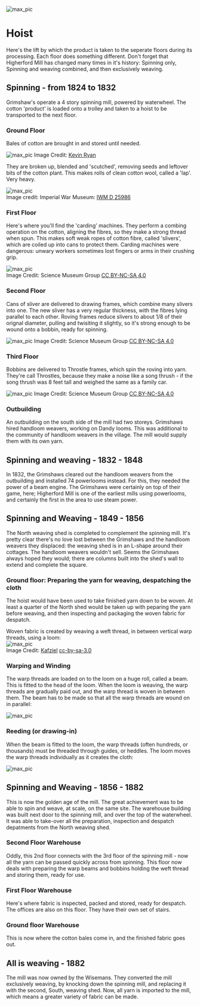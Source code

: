 ![max_pic](./things.png)
# Hoist
Here's the lift by which the product is taken to the seperate floors during its processing. Each floor does something different. 
Don't forget that Higherford Mill has changed many times in it's history: Spinning only, Spinning and weaving combined, and then exclusively weaving.

## Spinning - from 1824 to 1832
Grimshaw's operate a 4 story spinning mill, powered by waterwheel.
The cotton 'product' is loaded onto a trolley and taken to a hoist to be transported to the next floor.

### Ground Floor
Bales of cotton are brought in and stored until needed.  

![max_pic](./cotton_bale.jpg)
Image Credit: [Kevin Ryan](https://pixabay.com/users/kevincodeforclt-2794506/?utm_source=link-attribution&utm_medium=referral&utm_campaign=image&utm_content=2128197)


They are broken up, blended and 'scutched', removing seeds and leftover bits of the cotton plant.
This makes rolls of clean cotton wool, called a 'lap'. Very heavy.

![max_pic](./cotton_lap.jpg)  
Image credit: Imperial War Museum: [IWM D 25986](https://www.iwm.org.uk/corporate/policies/non-commercial-licence)


### First Floor

Here's where you'll find the 'carding' machines. They perform a combing operation on the cotton, aligning the fibres, so they make a strong thread when spun.
This makes soft weak ropes of cotton fibre, called 'slivers', which are coiled up into cans to protect them.
Carding machines were dangerous: unwary workers sometimes lost fingers or arms in their crushing grip.

![max_pic](./carding_2.jpg)  
Image Credit: Science Museum Group [CC BY-NC-SA 4.0](https://creativecommons.org/licenses/by-nc-sa/4.0/)


### Second Floor

Cans of sliver are delivered to drawing frames, which combine many slivers into one.  The new sliver has a very regular thickness, with the fibres lying parallel to each other. 
Roving frames reduce slivers to about 1/8 of their orignal diameter, pulling and twisiting it slightly, so it's strong enough to be wound onto a bobbin, ready for spinning. 

![max_pic](./drawingframe_2.jpg)
Image Credit: Science Museum Group [CC BY-NC-SA 4.0](https://creativecommons.org/licenses/by-nc-sa/4.0/)


### Third Floor
Bobbins are delivered to Throstle frames, which spin the roving into yarn. 
They're call Throstles, because they make a noise like a song thrush - if the song thrush was 8 feet tall and weighed the same as a family car.

![max_pic](./spinning.jpg)
Image Credit: Science Museum Group [CC BY-NC-SA 4.0](https://creativecommons.org/licenses/by-nc-sa/4.0/)

### Outbuilding
An outbuilding on the south side of the mill had two storeys. Grimshaws hired handloom weavers, working on Dandy looms. This was additional to the community of handloom weavers in the village. The mill would supply them with its own yarn.


## Spinning and weaving - 1832 - 1848
In 1832, the Grimshaws cleared out the handloom weavers from the outbuilding and installed 74 powerlooms instead. For this, they needed the power of a beam engine. The Grimshaws were certainly on top of their game, here; Higherford Mill is one of the earliest mills using powerlooms, and certainly the first in the area to use steam power.

## Spinning and Weaving - 1849 - 1856
The North weaving shed is completed to complement the spinning mill. It's pretty clear there's no love lost between the Grimshaws and the handloom weavers they displaced: the weaving shed is in an L-shape around their cottages. The handloom weavers wouldn't sell. Seems the Grimshaws always hoped they would; there are columns built into the shed's wall to extend and complete the square.


### Ground floor: Preparing the yarn for weaving, despatching the cloth
The hoist would have been used to take finished yarn down to be woven. At least a quarter of the North shed would be taken up with peparing the yarn before weaving, and then inspecting and packaging the woven fabric for despatch. 


Woven fabric is created by weaving a weft thread, in between vertical warp threads, using a loom:  
![max_pic](./warp_and_weft.jpg)  
Image Credit: [Kafziel](https://commons.wikimedia.org/wiki/User:Kafziel) [cc-by-sa-3.0](https://creativecommons.org/licenses/by-sa/3.0/deed.en)


### Warping and Winding
The warp threads are loaded on to the loom on a huge roll, called a beam. This is fitted to the head of the loom. When the loom is weaving, the warp threads are gradually paid out, and the warp thread is woven in between them.
The beam has to be made so that all the warp threads are wound on in parallel:  

![max_pic](./warping_and_winding.jpg)

### Reeding (or drawing-in)
When the beam is fitted to the loom, the warp threads (often hundreds, or thousands) must be threaded through guides, or heddles. The loom moves the warp threads individually as it creates the cloth:  

![max_pic](./reeding_or_drawing_in.jpg)


## Spinning and Weaving - 1856 - 1882
This is now the golden age of the mill. The great achievement was to be able to spin and weave, at scale, on the same site. 
The warehouse building was built next door to the spinning mill, and over the top of the waterwheel.
It was able to take-over all the preparation, inspection and despatch depatments from the North weaving shed.

### Second Floor Warehouse
Oddly, this 2nd floor connects with the 3rd floor of the spinning mill - now all the yarn can be passed quickly across from spinning.
This floor now deals with preparing the warp beams and bobbins holding the weft thread and storing them, ready for use.

### First Floor Warehouse
Here's where fabric is inspected, packed and stored, ready for despatch. 
The offices are also on this floor. They have their own set of stairs.

### Ground floor Warehouse
This is now where the cotton bales come in, and the finished fabric goes out.

## All is weaving - 1882
The mill was now owned by the Wisemans. They converted the mill exclusively weaving, by knocking down the spinning mill, and replacing it with the second, South, weaving shed.
Now, all yarn is imported to the mill, which means a greater variety of fabric can be made. 

 



